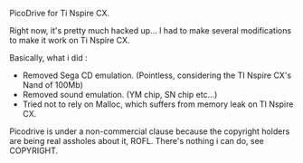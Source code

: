 PicoDrive for Ti Nspire CX.

Right now, it's pretty much hacked up...
I had to make several modifications to make it work on Ti Nspire CX.

Basically, what i did :
- Removed Sega CD emulation. (Pointless, considering the TI Nspire CX's Nand of 100Mb)
- Removed sound emulation. (YM chip, SN chip etc...)
- Tried not to rely on Malloc, which suffers from memory leak on TI Nspire CX.

Picodrive is under a non-commercial clause because the copyright holders are being real assholes about it, ROFL.
There's nothing i can do, see COPYRIGHT.